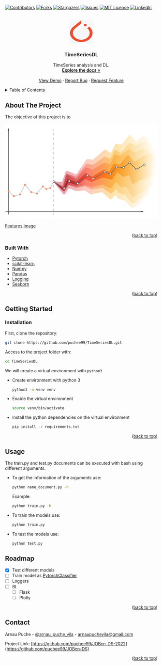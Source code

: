 <div id="top"></div>

<!-- PROJECT SHIELDS -->
<!--
*** https://www.markdownguide.org/basic-syntax/#reference-style-links
-->
[![Contributors][contributors-shield]][contributors-url]
[![Forks][forks-shield]][forks-url]
[![Stargazers][stars-shield]][stars-url]
[![Issues][issues-shield]][issues-url]
[![MIT License][license-shield]][license-url]
[![LinkedIn][linkedin-shield]][linkedin-url]



<!-- PROJECT LOGO -->
<br />
<div align="center">
  <a href="https://github.com/puchee99/TimeSeriesDL">
    <img src="images/pytorch.png" alt="Logo" width="80" height="80">
  </a>

  <h3 align="center">TimeSeriesDL</h3>

  <p align="center">
    TimeSeries analysis and DL.
    <br />
    <a href="https://github.com/puchee99/TimeSeriesDL"><strong>Explore the docs »</strong></a>
    <br />
    <br />
    <a href="https://github.com/puchee99/TimeSeriesDL">View Demo</a>
    ·
    <a href="https://github.com/puchee99/TimeSeriesDL/issues">Report Bug</a>
    ·
    <a href="https://github.com/puchee99/TimeSeriesDL/issues">Request Feature</a>
  </p>
</div>



<!-- TABLE OF CONTENTS -->
<details>
  <summary>Table of Contents</summary>
  <ol>
    <li>
      <a href="#about-the-project">About The Project</a>
      <ul>
        <li><a href="#built-with">Built With</a></li>
      </ul>
    </li>
    <li>
      <a href="#getting-started">Getting Started</a>
      <ul>
        <li><a href="#installation">Installation</a></li>
      </ul>
    </li>
    <li><a href="#usage">Usage</a></li>
    <li><a href="#roadmap">Roadmap</a></li>
    <li><a href="#contact">Contact</a></li>
  </ol>
</details>


<!-- ABOUT THE PROJECT -->
## About The Project

The objective of this project is to 

![product-screenshot]

[Features image][product-screenshot]


<p align="right">(<a href="#top">back to top</a>)</p>


### Built With

* [Pytorch](https://pytorch.org/)
* [scikit-learn](https://scikit-learn.org/)
* [Numpy](https://numpy.org/)
* [Pandas](https://pandas.pydata.org/)
* [Logging](https://docs.python.org/3/library/logging.html)
* [Seaborn](https://seaborn.pydata.org/)

<p align="right">(<a href="#top">back to top</a>)</p>


<!-- GETTING STARTED -->
## Getting Started

### Installation


First, clone the repository:
   ```sh
   git clone https://github.com/puchee99/TimeSeriesDL.git
   ```
Access to the project folder with:
  ```sh
  cd TimeSeriesDL
  ```

We will create a virtual environment with `python3`
* Create environment with python 3 
    ```sh
    python3 -m venv venv
    ```
    
* Enable the virtual environment
    ```sh
    source venv/bin/activate
    ```

* Install the python dependencies on the virtual environment
    ```sh
    pip install -r requirements.txt
    ```

<p align="right">(<a href="#top">back to top</a>)</p>

## Usage
The train.py and test.py documents can be executed with bash using different arguments.

* To get the information of the arguments use:
    ```sh
    python name_document.py -h
    ```
    Example:
    ```sh
    python train.py -h
    ```
* To train the models use:
    ```sh
    python train.py
    ```
* To test the models use:
    ```sh
    python test.py
    ```


## Roadmap

- [x] Test different models
- [ ] Train model as [PytorchClassifier](https://github.com/puchee99/PytorchClassifier)
- [ ] Loggers
- [ ] BI
    - [ ] Flask
    - [ ] Plotly

<p align="right">(<a href="#top">back to top</a>)</p>


<!-- CONTACT -->
## Contact

Arnau Puche  - [@arnau_puche_vila](https://www.linkedin.com/in/arnau-puche-vila-ds/) - arnaupuchevila@gmail.com

Project Link: [https://github.com/puchee99/JOBcn-DS-2022](https://github.com/puchee99/JOBcn-DS)


<p align="right">(<a href="#top">back to top</a>)</p>



<!-- MARKDOWN LINKS & IMAGES -->
<!-- https://www.markdownguide.org/basic-syntax/#reference-style-links -->
[contributors-shield]: https://img.shields.io/github/contributors/puchee99/TimeSeriesDL2.svg?style=for-the-badge
[contributors-url]: https://github.com/puchee99/TimeSeriesDL/graphs/contributors
[forks-shield]: https://img.shields.io/github/forks/puchee99/TimeSeriesDL.svg?style=for-the-badge
[forks-url]: https://github.com/puchee99/TimeSeriesDL/network/members
[stars-shield]: https://img.shields.io/github/stars/puchee99/TimeSeriesDL.svg?style=for-the-badge
[stars-url]: https://github.com/puchee99/TimeSeriesDL/stargazers
[issues-shield]: https://img.shields.io/github/issues/puchee99/TimeSeriesDL.svg?style=for-the-badge
[issues-url]: https://github.com/puchee99/TimeSeriesDL/issues
[license-shield]: https://img.shields.io/github/license/puchee99/TimeSeriesDL.svg?style=for-the-badge
[license-url]: https://github.com/puchee99/TimeSeriesDL/blob/main/LICENSE.txt
[linkedin-shield]: https://img.shields.io/badge/-LinkedIn-black.svg?style=for-the-badge&logo=linkedin&colorB=555
[linkedin-url]: https://www.linkedin.com/in/arnau-puche-vila-ds/
[product-screenshot]: images/TS.png

